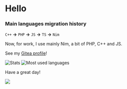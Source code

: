 # Hello

### Main languages migration history

`C++` **->** `PHP` **->** `JS` **->** `TS` **->** `Nim`

Now, for work, I use mainly Nim, a bit of PHP, C++ and JS.

See my [Gitea profile](https://gitea.com/thisago)!

![Stats](https://github-readme-stats.vercel.app/api?username=thisago&show_icons=true&theme=dark)
![Most used languages](https://github-readme-stats.vercel.app/api/top-langs/?username=thisago&theme=dark)

Have a great day!

<img src="https://komarev.com/ghpvc/?username=thisago&color=grey">

